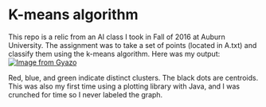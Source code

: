 # K-means algorithm
This repo is a relic from an AI class I took in Fall of 2016 at Auburn University. The assignment was to take a set of points (located in A.txt) and classify them using the k-means algorithm. 
Here was my output: [![Image from Gyazo](https://i.gyazo.com/20bf71214ed1545d6de60e1d5d9590d7.png)](https://gyazo.com/20bf71214ed1545d6de60e1d5d9590d7)

Red, blue, and green indicate distinct clusters. The black dots are centroids. This was also my first time using a plotting library with Java, and I was crunched for time so I never labeled the graph.
